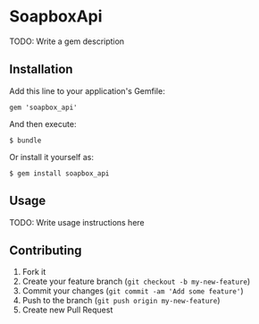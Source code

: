 # SoapboxApi

TODO: Write a gem description

## Installation

Add this line to your application's Gemfile:

    gem 'soapbox_api'

And then execute:

    $ bundle

Or install it yourself as:

    $ gem install soapbox_api

## Usage

TODO: Write usage instructions here

## Contributing

1. Fork it
2. Create your feature branch (`git checkout -b my-new-feature`)
3. Commit your changes (`git commit -am 'Add some feature'`)
4. Push to the branch (`git push origin my-new-feature`)
5. Create new Pull Request
